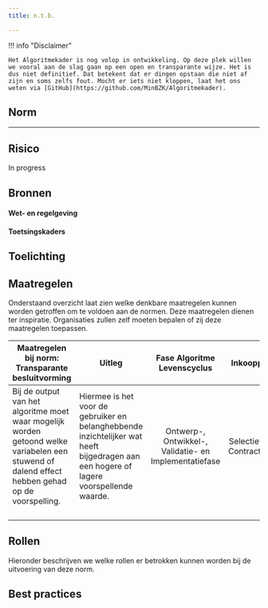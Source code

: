 ```yaml
---
title: n.t.b.

---
```


!!! info "Disclaimer"

    Het Algoritmekader is nog volop in ontwikkeling. Op deze plek willen we vooral aan de slag gaan op een open en transparante wijze. Het is dus niet definitief. Dat betekent dat er dingen opstaan die niet af zijn en soms zelfs fout. Mocht er iets niet kloppen, laat het ons weten via [GitHub](https://github.com/MinBZK/Algoritmekader).


## Norm
** **

## Risico
In progress

## Bronnen

#### Wet- en regelgeving


#### Toetsingskaders


## Toelichting


## Maatregelen
Onderstaand overzicht laat zien welke denkbare maatregelen kunnen worden getroffen om te voldoen aan de normen. Deze maatregelen dienen ter inspiratie. Organisaties zullen zelf moeten bepalen of zij deze maatregelen toepassen. 

| **Maatregelen bij norm: Transparante besluitvorming**                                                                                                                  | **Uitleg**                  | **Fase Algoritme Levenscyclus** |    **Inkoopproces**    | **Betrokken actoren**  |
|---------------------------------------------------------------------------------------------------------------------------|-----------------------------|:---------------------------------------------------:|:-----------------------------------------------:|:-----------------------------------------------:|
| Bij de output van het algoritme moet waar mogelijk worden getoond welke variabelen een stuwend of dalend effect hebben gehad op de voorspelling. | Hiermee is het voor de gebruiker en belanghebbende inzichtelijker wat heeft bijgedragen aan een hogere of lagere voorspellende waarde. |  Ontwerp-, Ontwikkel-, Validatie- en Implementatiefase    | Selectiefase en Contractbeheer | Data Engineer, Data Scientist, Product Owner, Behoeftesteller, Inkoopadviseur en Contractbeheerder |
| |                             |     |  |     |
|          |                             |      |  |      |
|     |                             |    |  |   |
|             |                             |    |   |  |


## Rollen
Hieronder beschrijven we welke rollen er betrokken kunnen worden bij de uitvoering van deze norm. 



## Best practices
